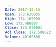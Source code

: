 ```yaml
---
Date: 2017-12-15
Open: 173.630005
High: 174.169998
Low: 172.460007
Close: 173.970001
Adj Close: 172.598022
Volume: 40169300
---
```

